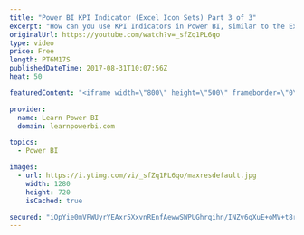```yaml
---
title: "Power BI KPI Indicator (Excel Icon Sets) Part 3 of 3"
excerpt: "How can you use KPI Indicators in Power BI, similar to the Excel Conditional Formatting Icon Sets? In this video I show you the third approach - Using Power BI + Excel. And also why this is my favorite approach. **SUBSCRIBE to my channel to be notified as soon as new videos go live https://goo.gl/NdfdVH"
originalUrl: https://youtube.com/watch?v=_sfZq1PL6qo
type: video
price: Free
length: PT6M17S
publishedDateTime: 2017-08-31T10:07:56Z
heat: 50

featuredContent: "<iframe width=\"800\" height=\"500\" frameborder=\"0\" src=\"https://www.youtube.com/embed/_sfZq1PL6qo\" allow=\"accelerometer; autoplay; encrypted-media; gyroscope; picture-in-picture\" allowfullscreen></iframe>"

provider:
  name: Learn Power BI
  domain: learnpowerbi.com

topics:
  - Power BI

images:
  - url: https://i.ytimg.com/vi/_sfZq1PL6qo/maxresdefault.jpg
    width: 1280
    height: 720
    isCached: true

secured: "iOpYie0mVFWUyrYEAxr5XxvnREnfAewwSWPUGhrqihn/INZv6qXuE+oMV+t8rpV3rDeMbfnBtQWt6cRtwjF6iRlxPERLxuZIbfGSnoWR9O6W12y6Q27yDA4RSUCI8td+aswcS5WjQKLCsI8fR4EH8Rht9dZAUwZmzFAV0MlQctTDj3N/omx7r5Dr0wypEkMfaOX2yqjdZBq4niyhCL8JDs/HIImM8efnVGlgXGdzTYyLZQI2HpsdzmV3BrhtPp+9qqxS40Tkf2WIKzziXBICBSp/3e7kIjs1IbygnlYhAhEC4pPYrlgbcRboVb5DXbohO8AtGtWIjRRijBpuwWBYYr9TcWkq3W2r5fh0AUdYVoKFg9833IdecBukJPMYfVDAU1+xqI2PQc6YtUP0WZXs4geAOdNe3UrKGaoMOHuctIM=;iusUgVzNF+JEw0A0ZLewcA=="
---
```


